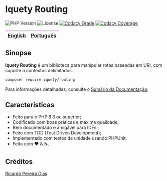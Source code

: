 # Iquety Routing

![PHP Version](https://img.shields.io/badge/php-%5E8.3-blue)
![License](https://img.shields.io/badge/license-MIT-blue)
[![Codacy Grade](https://app.codacy.com/project/badge/Grade/c1423232fb8a47a3b0a895ecb5c81c9e)](https://www.codacy.com/gh/iquety/routing/dashboard?utm_source=github.com&amp;utm_medium=referral&amp;utm_content=iquety/routing&amp;utm_campaign=Badge_Grade)
[![Codacy Coverage](https://app.codacy.com/project/badge/Coverage/c1423232fb8a47a3b0a895ecb5c81c9e)](https://www.codacy.com/gh/iquety/routing/dashboard?utm_source=github.com&utm_medium=referral&utm_content=iquety/routing&utm_campaign=Badge_Coverage)

[English](../../readme.md) | [Português](leiame.md)
-- | --

## Sinopse

**Iquety Routing** é um biblioteca para manipular rotas baseadas em URI, com suporte a contextos delimitados.

```bash
composer require iquety/routing
```

Para informações detalhadas, consulte o [Sumário da Documentação](indice.md).

## Características

- Feito para o PHP 8.3 ou superior;
- Codificado com boas práticas e máxima qualidade;
- Bem documentado e amigável para IDEs;
- Feito com TDD (Test Driven Development);
- Implementado com testes de unidade usando PHPUnit;
- Feito com :heart: &amp; :coffee:.

## Créditos

[Ricardo Pereira Dias](https://www.ricardopedias.com.br)
